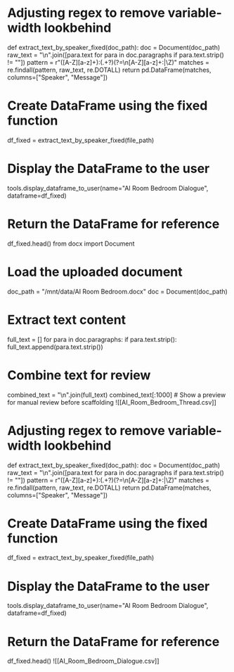 # Adjusting regex to remove variable-width lookbehind
def extract_text_by_speaker_fixed(doc_path):
    doc = Document(doc_path)
    raw_text = "\n".join([para.text for para in doc.paragraphs if para.text.strip() != ""])
    pattern = r"([A-Z][a-z]+):(.+?)(?=\n[A-Z][a-z]+:|\Z)"
    matches = re.findall(pattern, raw_text, re.DOTALL)
    return pd.DataFrame(matches, columns=["Speaker", "Message"])

# Create DataFrame using the fixed function
df_fixed = extract_text_by_speaker_fixed(file_path)

# Display the DataFrame to the user
tools.display_dataframe_to_user(name="AI Room Bedroom Dialogue", dataframe=df_fixed)

# Return the DataFrame for reference
df_fixed.head()
from docx import Document

# Load the uploaded document
doc_path = "/mnt/data/AI Room Bedroom.docx"
doc = Document(doc_path)

# Extract text content
full_text = []
for para in doc.paragraphs:
    if para.text.strip():
        full_text.append(para.text.strip())

# Combine text for review
combined_text = "\n".join(full_text)
combined_text[:1000]  # Show a preview for manual review before scaffolding
![[AI_Room_Bedroom_Thread.csv]]
# Adjusting regex to remove variable-width lookbehind
def extract_text_by_speaker_fixed(doc_path):
    doc = Document(doc_path)
    raw_text = "\n".join([para.text for para in doc.paragraphs if para.text.strip() != ""])
    pattern = r"([A-Z][a-z]+):(.+?)(?=\n[A-Z][a-z]+:|\Z)"
    matches = re.findall(pattern, raw_text, re.DOTALL)
    return pd.DataFrame(matches, columns=["Speaker", "Message"])

# Create DataFrame using the fixed function
df_fixed = extract_text_by_speaker_fixed(file_path)

# Display the DataFrame to the user
tools.display_dataframe_to_user(name="AI Room Bedroom Dialogue", dataframe=df_fixed)

# Return the DataFrame for reference
df_fixed.head()
![[AI_Room_Bedroom_Dialogue.csv]]